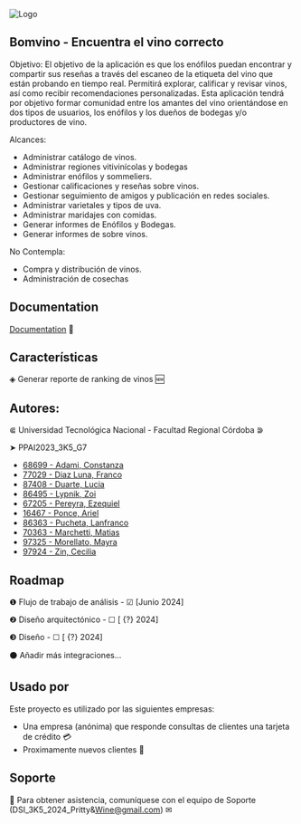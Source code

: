﻿![Logo](https://scontent.fcor2-2.fna.fbcdn.net/v/t39.30808-6/312049349_515491410585029_6223947848301125492_n.jpg?_nc_cat=105&ccb=1-7&_nc_sid=5f2048&_nc_eui2=AeGWXnZ_p7qk2-Q97OhG6ljGwxiaEPZotKTDGJoQ9mi0pIzLh4ed9nEL9JRDoOOoGlF5SzotScNdxiIEDQG7WDjt&_nc_ohc=YPz74X4LvJ0Q7kNvgEYU1ur&_nc_ht=scontent.fcor2-2.fna&oh=00_AYCN-crbUb6ttTBYK7SBMlwOaPKRm9B04NH2csia02uO7w&oe=665589F4)


## Bomvino - Encuentra el vino correcto

Objetivo:
El objetivo de la aplicación es que los enófilos puedan encontrar y compartir sus reseñas a través del escaneo de la etiqueta del vino que están probando en tiempo real. Permitirá explorar, calificar y revisar vinos, así como recibir recomendaciones personalizadas. Esta aplicación tendrá por objetivo formar comunidad entre los amantes del vino orientándose en dos tipos de usuarios, los enófilos y los dueños de bodegas y/o productores de vino.

Alcances:
- Administrar catálogo de vinos.
- Administrar regiones vitivinícolas y bodegas
- Administrar enófilos y sommeliers.
- Gestionar calificaciones y reseñas sobre vinos.
- Gestionar seguimiento de amigos y publicación en redes sociales.
- Administrar varietales y tipos de uva.
- Administrar maridajes con comidas.
- Generar informes de Enófilos y Bodegas.
- Generar informes de sobre vinos.

No Contempla:
- Compra y distribución de vinos.
- Administración de cosechas


## Documentation

[Documentation](https://linktodocumentation) 📄


## Características

◈ Generar reporte de ranking de vinos 🆕


## Autores:

⋐ Universidad Tecnológica Nacional - Facultad Regional Córdoba ⋑

➤ PPAI2023_3K5_G7
- [68699 -	Adami, Constanza](https://www.github.com/CotyAdami)
- [77029 -	Diaz Luna, Franco](https://www.github.com/FrancoDiazLuna)
- [87408 -	Duarte, Lucia](https://www.github.com/luciaduarte12)
- [86495 - Lypnik, Zoi](https://www.github.com/ZoiLyp)
- [67205 -	Pereyra, Ezequiel ](https://www.github.com/EzePCba)
- [16467 -	Ponce, Ariel](https://www.github.com/narielponce)
- [86363 -	Pucheta, Lanfranco](https://www.github.com/Lann206)
- [70363 -	Marchetti, Matias ](https://www.github.com/Matiash96)
- [97325 -	Morellato, Mayra](https://www.github.com/MayraMorellato)  
- [97924 -	Zin, Cecilia ](https://www.github.com/CeciliaZin)


## Roadmap

❶ Flujo de trabajo de análisis - ☑ [Junio 2024]

❷ Diseño arquitectónico - ☐ [ {?} 2024]

❸ Diseño - ☐ [ {?} 2024]

⚫ Añadir más integraciones...


## Usado por

Este proyecto es utilizado por las siguientes empresas:
- Una empresa (anónima) que responde consultas de clientes una tarjeta de crédito 💳
- Proximamente nuevos clientes 🔎


## Soporte

🤖 Para obtener asistencia, comuníquese con el equipo de Soporte (DSI_3K5_2024_Pritty&Wine@gmail.com) ✉
